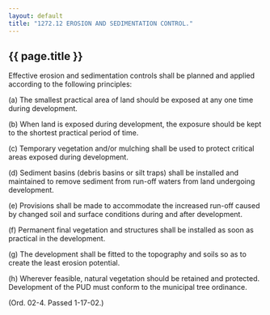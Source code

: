 ```yaml
---
layout: default 
title: "1272.12 EROSION AND SEDIMENTATION CONTROL."
---
```


{{ page.title }}
----------------

Effective erosion and sedimentation controls shall be planned and
applied according to the following principles:

​(a) The smallest practical area of land should be exposed at any one
time during development.

​(b) When land is exposed during development, the exposure should be
kept to the shortest practical period of time.

​(c) Temporary vegetation and/or mulching shall be used to protect
critical areas exposed during development.

​(d) Sediment basins (debris basins or silt traps) shall be installed
and maintained to remove sediment from run-off waters from land
undergoing development.

​(e) Provisions shall be made to accommodate the increased run-off
caused by changed soil and surface conditions during and after
development.

​(f) Permanent final vegetation and structures shall be installed as
soon as practical in the development.

​(g) The development shall be fitted to the topography and soils so as
to create the least erosion potential.

​(h) Wherever feasible, natural vegetation should be retained and
protected. Development of the PUD must conform to the municipal tree
ordinance.

(Ord. 02-4. Passed 1-17-02.)
